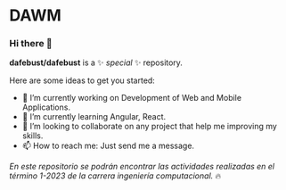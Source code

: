 # DAWM

### Hi there 👋

**dafebust/dafebust** is a ✨ _special_ ✨ repository.

Here are some ideas to get you started:

- 🔭 I’m currently working on Development of Web and Mobile Applications.
- 🌱 I’m currently learning Angular, React.
- 👯 I’m looking to collaborate on any project that help me improving my skills.
- 📫 How to reach me: Just send me a message.


*En este repositorio se podrán encontrar las actividades realizadas en el término 1-2023 de la carrera ingeniería computacional.* 🔥






